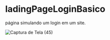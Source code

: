 # ladingPageLoginBasico

página simulando um login em um site.

![Captura de Tela (45)](https://github.com/MikaelToledo31/ladingPageLoginBasico/assets/90871973/d5c6a7be-a8de-44e8-af48-a26c61250252)
